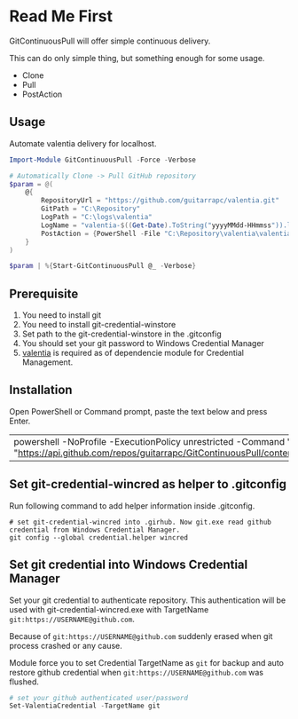 # Read Me First

GitContinuousPull will offer simple continuous delivery.

This can do only simple thing, but something enough for some usage. 

- Clone
- Pull
- PostAction

Usage
----

Automate valentia delivery for localhost.

```PowerShell
Import-Module GitContinuousPull -Force -Verbose

# Automatically Clone -> Pull GitHub repository
$param = @(
    @{
        RepositoryUrl = "https://github.com/guitarrapc/valentia.git"
        GitPath = "C:\Repository"
        LogPath = "C:\logs\valentia"
        LogName = "valentia-$((Get-Date).ToString("yyyyMMdd-HHmmss")).log"
        PostAction = {PowerShell -File "C:\Repository\valentia\valentia\Tools\install.ps1"}
    }
)

$param | %{Start-GitContinuousPull @_ -Verbose}
```

Prerequisite
----

1. You need to install git
2. You need to install git-credential-winstore
3. Set path to the git-credential-winstore in the .gitconfig
4. You should set your git password to Windows Credential Manager
5. [valentia](https://github.com/guitarrapc/valentia) is required as of dependencie module for Credential Management.

Installation
----

Open PowerShell or Command prompt, paste the text below and press Enter.

||
|----|
|powershell -NoProfile -ExecutionPolicy unrestricted -Command 'iex ([Text.Encoding]::UTF8.GetString([Convert]::FromBase64String((irm "https://api.github.com/repos/guitarrapc/GitContinuousPull/contents/GitContinuousPull/Tools/RemoteInstall.ps1").Content))).Remove(0,1)'|

Set git-credential-wincred as helper to .gitconfig
----

Run following command to add helper information inside .gitconfig.

```
# set git-credential-wincred into .girhub. Now git.exe read github credential from Windows Credential Manager.
git config --global credential.helper wincred
```

Set git credential into Windows Credential Manager
----

Set your git credential to authenticate repository. This authentication will be used with git-credential-wincred.exe with TargetName ```git:https://USERNAME@github.com```.

Because of  ```git:https://USERNAME@github.com``` suddenly erased when git process crashed or any cause.

Module force you to set Credential TargetName as ```git``` for backup and auto restore github credential when ```git:https://USERNAME@github.com``` was flushed.

```PowerShell
# set your github authenticated user/password
Set-ValentiaCredential -TargetName git
```